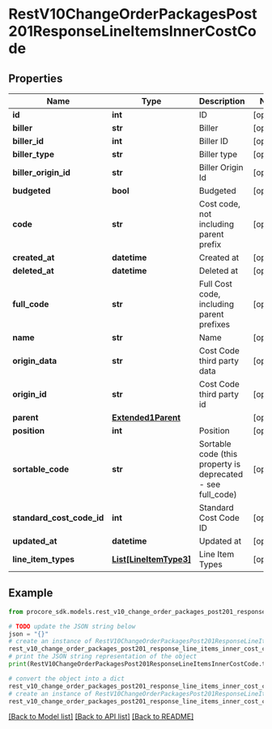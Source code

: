 # RestV10ChangeOrderPackagesPost201ResponseLineItemsInnerCostCode


## Properties

Name | Type | Description | Notes
------------ | ------------- | ------------- | -------------
**id** | **int** | ID | [optional] 
**biller** | **str** | Biller | [optional] 
**biller_id** | **int** | Biller ID | [optional] 
**biller_type** | **str** | Biller type | [optional] 
**biller_origin_id** | **str** | Biller Origin Id | [optional] 
**budgeted** | **bool** | Budgeted | [optional] 
**code** | **str** | Cost code, not including parent prefix | [optional] 
**created_at** | **datetime** | Created at | [optional] 
**deleted_at** | **datetime** | Deleted at | [optional] 
**full_code** | **str** | Full Cost code, including parent prefixes | [optional] 
**name** | **str** | Name | [optional] 
**origin_data** | **str** | Cost Code third party data | [optional] 
**origin_id** | **str** | Cost Code third party id | [optional] 
**parent** | [**Extended1Parent**](Extended1Parent.md) |  | [optional] 
**position** | **int** | Position | [optional] 
**sortable_code** | **str** | Sortable code (this property is deprecated - see full_code) | [optional] 
**standard_cost_code_id** | **int** | Standard Cost Code ID | [optional] 
**updated_at** | **datetime** | Updated at | [optional] 
**line_item_types** | [**List[LineItemType3]**](LineItemType3.md) | Line Item Types | [optional] 

## Example

```python
from procore_sdk.models.rest_v10_change_order_packages_post201_response_line_items_inner_cost_code import RestV10ChangeOrderPackagesPost201ResponseLineItemsInnerCostCode

# TODO update the JSON string below
json = "{}"
# create an instance of RestV10ChangeOrderPackagesPost201ResponseLineItemsInnerCostCode from a JSON string
rest_v10_change_order_packages_post201_response_line_items_inner_cost_code_instance = RestV10ChangeOrderPackagesPost201ResponseLineItemsInnerCostCode.from_json(json)
# print the JSON string representation of the object
print(RestV10ChangeOrderPackagesPost201ResponseLineItemsInnerCostCode.to_json())

# convert the object into a dict
rest_v10_change_order_packages_post201_response_line_items_inner_cost_code_dict = rest_v10_change_order_packages_post201_response_line_items_inner_cost_code_instance.to_dict()
# create an instance of RestV10ChangeOrderPackagesPost201ResponseLineItemsInnerCostCode from a dict
rest_v10_change_order_packages_post201_response_line_items_inner_cost_code_from_dict = RestV10ChangeOrderPackagesPost201ResponseLineItemsInnerCostCode.from_dict(rest_v10_change_order_packages_post201_response_line_items_inner_cost_code_dict)
```
[[Back to Model list]](../README.md#documentation-for-models) [[Back to API list]](../README.md#documentation-for-api-endpoints) [[Back to README]](../README.md)


